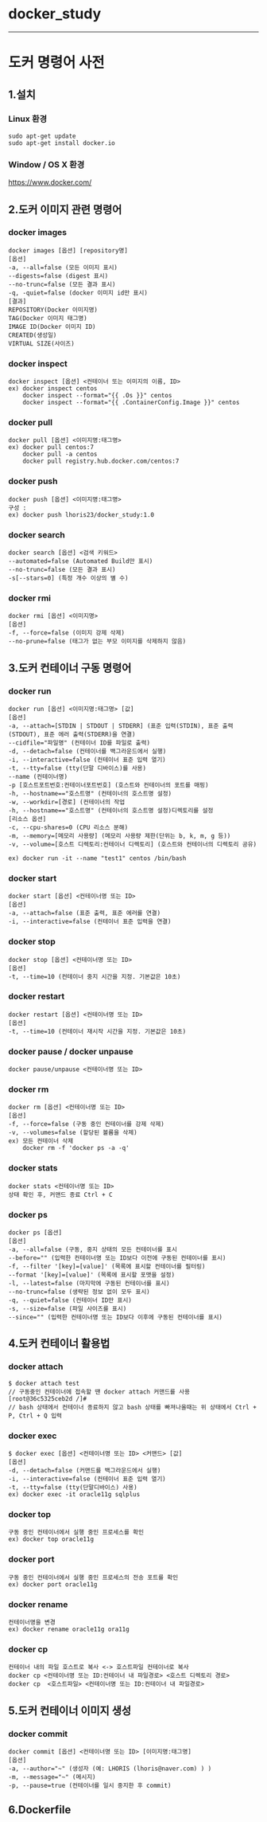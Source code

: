 # docker_study
***
# 도커 명령어 사전
## 1.설치
### Linux 환경
<pre><code>sudo apt-get update
sudo apt-get install docker.io
</code></pre>
### Window / OS X 환경
https://www.docker.com/
## 2.도커 이미지 관련 명령어
### docker images
<pre><code>docker images [옵션] [repository명]
[옵션]
-a, --all=false (모든 이미지 표시)
--digests=false (digest 표시)
--no-trunc=false (모든 결과 표시)
-q, -quiet=false (docker 이미지 id만 표시)
[결과]
REPOSITORY(Docker 이미지명)
TAG(Docker 이미지 태그명)
IMAGE ID(Docker 이미지 ID)
CREATED(생성일)
VIRTUAL SIZE(사이즈)
</code></pre>
### docker inspect
<pre><code>docker inspect [옵션] <컨테이너 또는 이미지의 이름, ID>
ex) docker inspect centos
    docker inspect --format="{{ .Os }}" centos
    docker inspect --format="{{ .ContainerConfig.Image }}" centos
</code></pre>
### docker pull
<pre><code>docker pull [옵션] <이미지명:태그명>
ex) docker pull centos:7
    docker pull -a centos
    docker pull registry.hub.docker.com/centos:7
</code></pre>
### docker push
<pre><code>docker push [옵션] <이미지명:태그명>
구성 : <Dockerhub 사용자명/이미지명:태그명>
ex) docker push lhoris23/docker_study:1.0
</code></pre>
### docker search
<pre><code>docker search [옵션] <검색 키워드>
--automated=false (Automated Build만 표시)
--no-trunc=false (모든 결과 표시)
-s[--stars=0] (특정 개수 이상의 별 수)
</code></pre>
### docker rmi
<pre><code>docker rmi [옵션] <이미지명>
[옵션]
-f, --force=false (이미지 강제 삭제)
--no-prune=false (태그가 없는 부모 이미지를 삭제하지 않음)
</code></pre>

## 3.도커 컨테이너 구동 명령어
### docker run
<pre><code>docker run [옵션] <이미지명:태그명> [값]
[옵션]
-a, --attach=[STDIN | STDOUT | STDERR] (표준 입력(STDIN), 표준 출력(STDOUT), 표준 에러 출력(STDERR)을 연결)
--cidfile="파일명" (컨테이너 ID를 파일로 출력)
-d, --detach=false (컨테이너를 백그라운드에서 실행)
-i, --interactive=false (컨테이너 표준 입력 열기)
-t, --tty=false (tty(단말 디바이스)를 사용)
--name (컨테이너명)
-p [호스트포트번호:컨테이너포트번호] (호스트와 컨테이너의 포트를 매핑)
-h, --hostname=="호스트명" (컨테이너의 호스트명 설정)
-w, --workdir=[경로] (컨테이너의 작업 
-h, --hostname=="호스트명" (컨테이너의 호스트명 설정)디렉토리를 설정
[리소스 옵션]
-c, --cpu-shares=0 (CPU 리소스 분해)
-m, --memory=[메모리 사용량] (메모리 사용량 제한(단위는 b, k, m, g 등))
-v, --volume=[호스트 디렉토리:컨테이너 디렉토리] (호스트와 컨테이너의 디렉토리 공유)

ex) docker run -it --name "test1" centos /bin/bash
</code></pre>
### docker start
<pre><code>docker start [옵션] <컨테이너명 또는 ID>
[옵션]
-a, --attach=false (표준 출력, 표준 에러를 연결)
-i, --interactive=false (컨테이너 표준 입력을 연결)
</code></pre>
### docker stop
<pre><code>docker stop [옵션] <컨테이너명 또는 ID>
[옵션]
-t, --time=10 (컨테이너 중지 시간을 지정. 기본값은 10초)
</code></pre>
### docker restart
<pre><code>docker restart [옵션] <컨테이너명 또는 ID>
[옵션]
-t, --time=10 (컨테이너 재시작 시간을 지정. 기본값은 10초)
</code></pre>
### docker pause / docker unpause
<pre><code>docker pause/unpause <컨테이너명 또는 ID></code></pre>
### docker rm
<pre><code>docker rm [옵션] <컨테이너명 또는 ID>
[옵션]
-f, --force=false (구동 중인 컨테이너를 강제 삭제)
-v, --volumes=false (할당된 볼륨을 삭제)
ex) 모든 컨테이너 삭제
    docker rm -f 'docker ps -a -q'
</code></pre>
### docker stats
<pre><code>docker stats <컨테이너명 또는 ID>
상태 확인 후, 커맨드 종료 Ctrl + C
</code></pre>
### docker ps
<pre><code>docker ps [옵션]
[옵션]
-a, --all=false (구동, 중지 상태의 모든 컨테이너를 표시
--before="" (입력한 컨테이너명 또는 ID보다 이전에 구동된 컨테이너를 표시)
-f, --filter '[key]=[value]' (목록에 표시할 컨테이너를 필터링)
--format '[key]=[value]' (목록에 표시할 포맷을 설정)
-l, --latest=false (마지막에 구동된 컨테이너를 표시)
--no-trunc=false (생략된 정보 없이 모두 표시)
-q, --quiet=false (컨테이너 ID만 표시)
-s, --size=false (파일 사이즈를 표시)
--since="" (입력한 컨테이너명 또는 ID보다 이후에 구동된 컨테이너를 표시)
</code></pre>

## 4.도커 컨테이너 활용법
### docker attach
<pre><code>$ docker attach test
// 구동중인 컨테이너에 접속할 땐 docker attach 커맨드를 사용
[root@36c5325ceb2d /]#
// bash 상태에서 컨테이너 종료하지 않고 bash 상태를 빠져나올때는 위 상태에서 Ctrl + P, Ctrl + Q 입력
</code></pre>
### docker exec
<pre><code>$ docker exec [옵션] <컨테이너명 또는 ID> <커맨드> [값]
[옵션]
-d, --detach=false (커맨드를 백그라운드에서 실행)
-i, --interactive=false (컨테이너 표준 입력 열기)
-t, --tty=false (tty(단말디바이스) 사용)
ex) docker exec -it oracle11g sqlplus
</code></pre>
### docker top
<pre><code>구동 중인 컨테이너에서 실행 중인 프로세스를 확인
ex) docker top oracle11g
</code></pre>
### docker port
<pre><code>구동 중인 컨테이너에서 실행 중인 프로세스의 전송 포트를 확인
ex) docker port oracle11g
</code></pre>
### docker rename
<pre><code>컨테이너명을 변경
ex) docker rename oracle11g ora11g
</code></pre>
### docker cp
<pre><code>컨테이너 내의 파일 호스트로 복사 <-> 호스트파일 컨테이너로 복사
docker cp <컨테이너명 또는 ID:컨테이너 내 파일경로> <호스트 디렉토리 경로>
docker cp  <호스트파일> <컨테이너명 또는 ID:컨테이너 내 파일경로>
</code></pre>

## 5.도커 컨테이너 이미지 생성
### docker commit
<pre><code>docker commit [옵션] <컨테이너명 또는 ID> [이미지명:태그명]
[옵션]
-a, --author="~" (생성자 (예: LHORIS (lhoris@naver.com) ) )
-m, --message="~" (메시지)
-p, --pause=true (컨테이너를 일시 중지한 후 commit)
</code></pre>

## 6.Dockerfile
